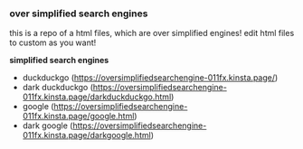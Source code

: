 ### over simplified search engines

this is a repo of a html files, which are over simplified engines! edit html files to custom as you want!

**simplified search engines**
 - duckduckgo (https://oversimplifiedsearchengine-011fx.kinsta.page/)
 - dark duckduckgo (https://oversimplifiedsearchengine-011fx.kinsta.page/darkduckduckgo.html)
 - google (https://oversimplifiedsearchengine-011fx.kinsta.page/google.html)
 - dark google (https://oversimplifiedsearchengine-011fx.kinsta.page/darkgoogle.html)
